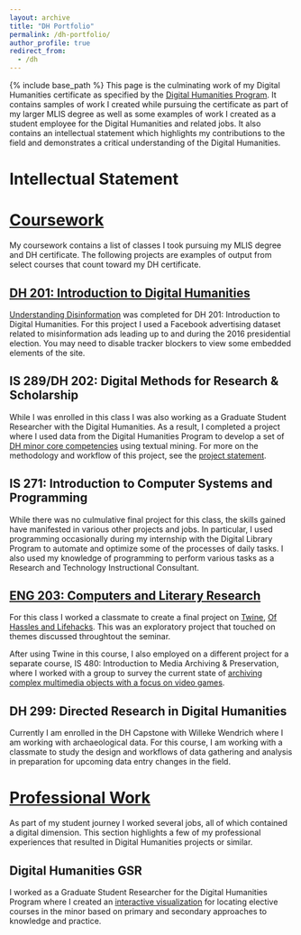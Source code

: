 ```yaml
---
layout: archive
title: "DH Portfolio"
permalink: /dh-portfolio/
author_profile: true
redirect_from:
  - /dh
---
```


{% include base_path %}
This page is the culminating work of my Digital Humanities certificate as specified by the [Digital Humanities Program](https://dh.ucla.edu/graduate-certificate/). It contains samples of work I created while pursuing the certificate as part of my larger MLIS degree as well as some examples of work I created as a student employee for the Digital Humanities and related jobs. It also contains an intellectual statement which highlights my contributions to the field and demonstrates a critical understanding of the Digital Humanities.

Intellectual Statement
======


[Coursework](/class-history)
======
My coursework contains a list of classes I took pursuing my MLIS degree and DH certificate. The following projects are examples of output from select courses that count toward my DH certificate.

[DH 201: Introduction to Digital Humanities](http://miriamposner.com/classes/dh201w19/)
------
[Understanding Disinformation](/dh201.html) was completed for DH 201: Introduction to Digital Humanities. For this project I used a Facebook advertising dataset related to misinformation ads leading up to and during the 2016 presidential election. You may need to disable tracker blockers to view some embedded elements of the site.

IS 289/DH 202: Digital Methods for Research & Scholarship
------
While I was enrolled in this class I was also working as a Graduate Student Researcher with the Digital Humanities. As a result, I completed a project where I used data from the Digital Humanities Program to develop a set of [DH minor core competencies](https://sites.google.com/g.ucla.edu/is289/home) using textual mining. For more on the methodology and workflow of this project, see the [project statement](/files/IS289.pdf).

IS 271: Introduction to Computer Systems and Programming
------
While there was no culmulative final project for this class, the skills gained have manifested in various other projects and jobs. In particular, I used programming occasionally during my internship with the Digital Library Program to automate and optimize some of the processes of daily tasks. I also used my knowledge of programming to perform various tasks as a Research and Technology Instructional Consultant.

[ENG 203: Computers and Literary Research](https://meta.humspace.ucla.edu/tmi/)
------
For this class I worked a classmate to create a final project on [Twine](https://twinery.org/), [Of Hassles and Lifehacks](https://dylandnick.itch.io/of-hassles-and-lifehacks). This was an exploratory project that touched on themes discussed throughtout the seminar.

After using Twine in this course, I also employed on a different project for a separate course, IS 480: Introduction to Media Archiving & Preservation, where I worked with a group to survey the current state of [archiving complex multimedia objects with a focus on video games](https://nschwiet.itch.io/media-archiving-and-preservation-final).

DH 299: Directed Research in Digital Humanities
------
Currently I am enrolled in the DH Capstone with Willeke Wendrich where I am working with archaeological data. For this course, I am working with a classmate to study the design and workflows of data gathering and analysis in preparation for upcoming data entry changes in the field.


[Professional Work](/cv)
======
As part of my student journey I worked several jobs, all of which contained a digital dimension. This section highlights a few of my professional experiences that resulted in Digital Humanities projects or similar.


Digital Humanities GSR
------
I worked as a Graduate Student Researcher for the Digital Humanities Program where I created an [interactive visualization](https://public.tableau.com/profile/nickschwieterman#!/vizhome/taxonomy_15718442080640/Dashboard2) for locating elective courses in the minor based on primary and secondary approaches to knowledge and practice.

